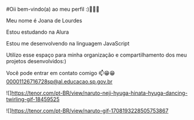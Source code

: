 #Oii bem-vindo(a) ao meu perfil :)💙🖤💙

Meu nome é Joana de Lourdes

Estou estudando na Alura

Estou me desenvolvendo na linguagem JavaScript

Utilizo esse espaço para minha organização e compartilhamento dos meu projetos desenvolvidos:)


Você pode entrar em contato comigo 📫😁😁
00001126716728sp@al.educacao.sp.gov.br

![]https://tenor.com/pt-BR/view/naruto-neji-hyuga-hinata-hyuga-dancing-twirling-gif-18459525

![]https://tenor.com/pt-BR/view/naruto-gif-1708193228505753867
